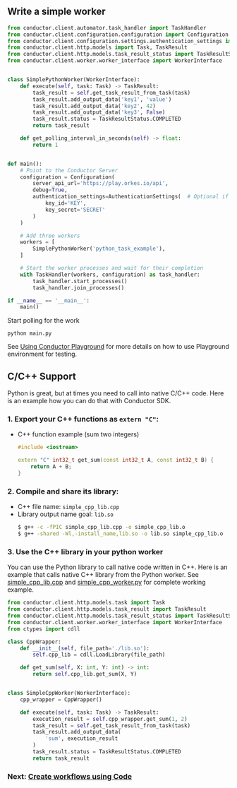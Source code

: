 ## Write a simple worker
```python
from conductor.client.automator.task_handler import TaskHandler
from conductor.client.configuration.configuration import Configuration
from conductor.client.configuration.settings.authentication_settings import AuthenticationSettings
from conductor.client.http.models import Task, TaskResult
from conductor.client.http.models.task_result_status import TaskResultStatus
from conductor.client.worker.worker_interface import WorkerInterface


class SimplePythonWorker(WorkerInterface):
    def execute(self, task: Task) -> TaskResult:
        task_result = self.get_task_result_from_task(task)
        task_result.add_output_data('key1', 'value')
        task_result.add_output_data('key2', 42)
        task_result.add_output_data('key3', False)
        task_result.status = TaskResultStatus.COMPLETED
        return task_result

    def get_polling_interval_in_seconds(self) -> float:
        return 1


def main():
    # Point to the Conductor Server
    configuration = Configuration(
        server_api_url='https://play.orkes.io/api',
        debug=True,
        authentication_settings=AuthenticationSettings(  # Optional if you are using a server that requires authentication
            key_id='KEY',
            key_secret='SECRET'
        )
    )

    # Add three workers
    workers = [
        SimplePythonWorker('python_task_example'),        
    ]

    # Start the worker processes and wait for their completion
    with TaskHandler(workers, configuration) as task_handler:
        task_handler.start_processes()
        task_handler.join_processes()

if __name__ == '__main__':
    main()
```

Start polling for the work

```shell
python main.py
```

See [Using Conductor Playground](https://orkes.io/content/docs/getting-started/playground/using-conductor-playground)
for more details on how to use Playground environment for testing.


## C/C++ Support
Python is great, but at times you need to call into native C/C++ code. 
Here is an example how you can do that with Conductor SDK.

### 1. Export your C++ functions as `extern "C"`:
   * C++ function example (sum two integers)
        ```cpp
        #include <iostream>

        extern "C" int32_t get_sum(const int32_t A, const int32_t B) {
            return A + B; 
        }
        ```
### 2. Compile and share its library:
   * C++ file name: `simple_cpp_lib.cpp`
   * Library output name goal: `lib.so`
        ```bash
        $ g++ -c -fPIC simple_cpp_lib.cpp -o simple_cpp_lib.o
        $ g++ -shared -Wl,-install_name,lib.so -o lib.so simple_cpp_lib.o
        ```
     
### 3. Use the C++ library in your python worker
You can use the Python library to call native code written in C++.  Here is an example that calls native C++ library
from the Python worker.
See [simple_cpp_lib.cpp](src/example/worker/cpp/simple_cpp_lib.cpp) 
and [simple_cpp_worker.py](src/example/worker/cpp/simple_cpp_worker.py) for complete working example.

```python
from conductor.client.http.models.task import Task
from conductor.client.http.models.task_result import TaskResult
from conductor.client.http.models.task_result_status import TaskResultStatus
from conductor.client.worker.worker_interface import WorkerInterface
from ctypes import cdll

class CppWrapper:
    def __init__(self, file_path='./lib.so'):
        self.cpp_lib = cdll.LoadLibrary(file_path)

    def get_sum(self, X: int, Y: int) -> int:
        return self.cpp_lib.get_sum(X, Y)


class SimpleCppWorker(WorkerInterface):
    cpp_wrapper = CppWrapper()

    def execute(self, task: Task) -> TaskResult:
        execution_result = self.cpp_wrapper.get_sum(1, 2)
        task_result = self.get_task_result_from_task(task)
        task_result.add_output_data(
            'sum', execution_result
        )
        task_result.status = TaskResultStatus.COMPLETED
        return task_result
```

### Next: [Create workflows using Code](docs/workflow/README.md)
